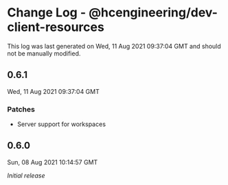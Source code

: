 # Change Log - @hcengineering/dev-client-resources

This log was last generated on Wed, 11 Aug 2021 09:37:04 GMT and should not be manually modified.

## 0.6.1
Wed, 11 Aug 2021 09:37:04 GMT

### Patches

- Server support for workspaces

## 0.6.0
Sun, 08 Aug 2021 10:14:57 GMT

_Initial release_

